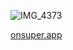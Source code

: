![IMG_4373](https://github.com/onsuperapp/superapp/assets/8493/8c8da98b-562c-4ae2-9262-737f5320565c)

[onsuper.app](https://onsuper.app)
